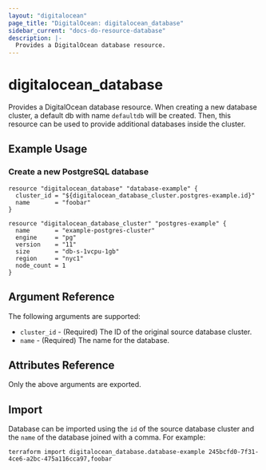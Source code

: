 ```yaml
---
layout: "digitalocean"
page_title: "DigitalOcean: digitalocean_database"
sidebar_current: "docs-do-resource-database"
description: |-
  Provides a DigitalOcean database resource.
---
```


# digitalocean\_database

Provides a DigitalOcean database resource. When creating a new database cluster, a default db with name `defaultdb` will be created. Then, this resource can be used to provide additional databases inside the cluster.

## Example Usage

### Create a new PostgreSQL database
```hcl
resource "digitalocean_database" "database-example" {
  cluster_id = "${digitalocean_database_cluster.postgres-example.id}"
  name       = "foobar"
}

resource "digitalocean_database_cluster" "postgres-example" {
  name       = "example-postgres-cluster"
  engine     = "pg"
  version    = "11"
  size       = "db-s-1vcpu-1gb"
  region     = "nyc1"
  node_count = 1
}
```

## Argument Reference

The following arguments are supported:

* `cluster_id` - (Required) The ID of the original source database cluster.
* `name` - (Required) The name for the database.

## Attributes Reference

Only the above arguments are exported.

## Import

Database can be imported using the `id` of the source database cluster
and the `name` of the database joined with a comma. For example:

```
terraform import digitalocean_database.database-example 245bcfd0-7f31-4ce6-a2bc-475a116cca97,foobar
```
